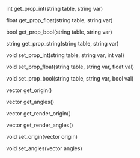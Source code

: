 int get_prop_int(string table, string var)

float get_prop_float(string table, string var)

bool get_prop_bool(string table, string var)

string get_prop_string(string table, string var)

void set_prop_int(string table, string var, int val)

void set_prop_float(string table, string var, float val)

void set_prop_bool(string table, string var, bool val)

vector get_origin()

vector get_angles()

vector get_render_origin()

vector get_render_angles()

void set_origin(vector origin)

void set_angles(vector angles)
